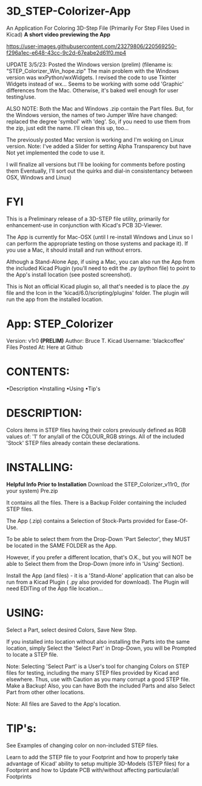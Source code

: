 # 3D_STEP-Colorizer-App
An Application For Coloring 3D-Step File (Primarily For Step Files Used in Kicad)
**A short video previewing the App**

https://user-images.githubusercontent.com/23279806/220569250-f296a1ec-e648-43cc-9c2d-67eabe2d61f0.mp4


UPDATE 3/5/23: Posted the Windows version (prelim) (filename is: "STEP_Colorizer_Win_hope.zip"
The main problem with the Windows version was wxPython/wxWidgets.
I revised the code to use Tkinter Widgets instead of wx... Seems to be working with some odd 'Graphic' differences from the Mac. Otherwise, it's baked well enough for user testing/use.

ALSO NOTE: Both the Mac and Windows .zip contain the Part files. But, for the Windows version, the names of two Jumper Wire have changed: replaced the degree 'symbol' with 'deg'. So, if you need to use them from the zip, just edit the name. I'll clean this up, too...

The previously posted Mac version is working and I'm woking on Linux version.
Note: I've added a Slider for setting Alpha Transparency but have Not yet implemented the code to use it.

I will finalize all versions but I'll be looking for comments before posting them
Eventually, I'll sort out the quirks and dial-in consistentancy between OSX, Windows and Linux)

# FYI
This is a Preliminary release of a 3D-STEP file utility, primarily for enhancement-use in conjunction with Kicad's PCB 3D-Viewer.

The App is currently for Mac-OSX (until I re-install Windows and Linux so I can perform the appropriate testing on those systems and package it).
If you use a Mac, it should install and run without errors.

Although a Stand-Alone App, if using a Mac, you can also run the App from the included Kicad Plugin (you'll need to edit the .py (python file) to point to the App's install location (see posted screenshot).

This is Not an official Kicad plugin so, all that's needed is to place the .py file and the Icon in the 'kicad/6.0/scripting/plugins' folder.
The plugin will run the app from the installed location.



# App: STEP_Colorizer
Version:  v1r0 **(PRELIM)**
Author: Bruce T.   Kicad Username:  'blackcoffee'
Files Posted At: Here at Github

# CONTENTS:
•Description
•Installing
•Using
•Tip's

# DESCRIPTION:
Colors items in STEP files having their colors previously defined as RGB
values of: '1' for any/all of the COLOUR_RGB strings.
All of the included 'Stock' STEP files already contain these declarations.

# INSTALLING:
**Helpful Info Prior to Installation**
Download the STEP_Colorizer_v11r0_ (for your system) Pre.zip

It contains all the files. There is a Backup Folder containing the included STEP files.

The App (.zip) contains a Selection of Stock-Parts provided for Ease-Of-Use.

To be able to select them from the Drop-Down 'Part Selector', they MUST be
located in the SAME FOLDER as the App.

However, if you prefer a different location, that's O.K., but you will NOT
be able to Select them from the Drop-Down (more info in 'Using' Section).

Install the App (and files) - it is a 'Stand-Alone' application that can also
be run from a Kicad Plugin ( .py also provided for download).
The Plugin will need EDITing of the App file location...

# USING:
Select a Part, select desired Colors, Save New Step.

If you installed into location without also installing the Parts into the same
location, simply Select the 'Select Part' in Drop-Down, you will be Prompted
to locate a STEP file.

Note: Selecting 'Select Part' is a User's tool for changing Colors on STEP files
for testing, including the many STEP files provided by Kicad and elsewhere.
Thus, use with Caution as you many corrupt a good STEP file. Make a Backup!
Also, you can have Both the included Parts and also Select Part from other
other locations.

Note: All files are Saved to the App's location.

# TIP's:
See Examples of changing color on non-included STEP files.

Learn to add the STEP file to your Footprint and how to properly take
advantage of Kicad' ability to setup multiple 3D-Models (STEP files) for
a Footprint and how to Update PCB with/without affecting particular/all
Footprints
